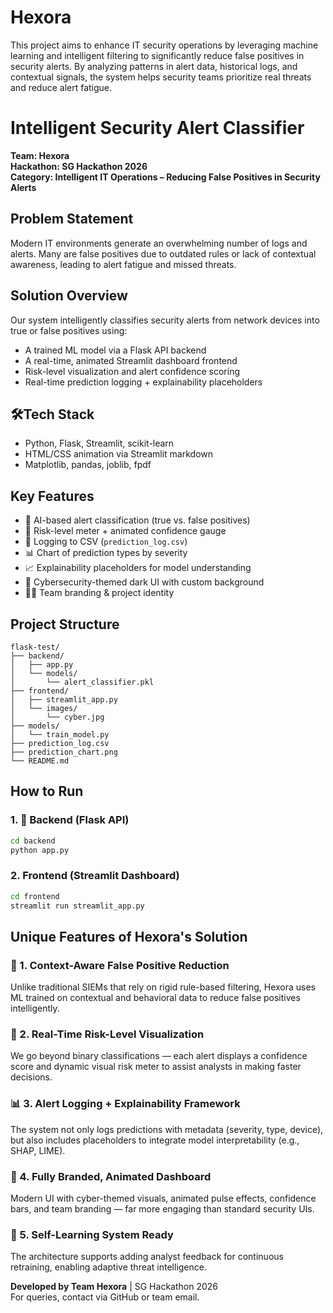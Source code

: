 # Hexora
This project aims to enhance IT security operations by leveraging machine learning and intelligent filtering to significantly reduce false positives in security alerts. By analyzing patterns in alert data, historical logs, and contextual signals, the system helps security teams prioritize real threats and reduce alert fatigue.

# Intelligent Security Alert Classifier
**Team: Hexora**  
**Hackathon: SG Hackathon 2026**  
**Category: Intelligent IT Operations – Reducing False Positives in Security Alerts**

## Problem Statement
Modern IT environments generate an overwhelming number of logs and alerts. Many are false positives due to outdated rules or lack of contextual awareness, leading to alert fatigue and missed threats.

## Solution Overview
Our system intelligently classifies security alerts from network devices into true or false positives using:
- A trained ML model via a Flask API backend
- A real-time, animated Streamlit dashboard frontend
- Risk-level visualization and alert confidence scoring
- Real-time prediction logging + explainability placeholders

## 🛠Tech Stack
- Python, Flask, Streamlit, scikit-learn
- HTML/CSS animation via Streamlit markdown
- Matplotlib, pandas, joblib, fpdf

## Key Features
- 🔮 AI-based alert classification (true vs. false positives)
- 📶 Risk-level meter + animated confidence gauge
- 💾 Logging to CSV (`prediction_log.csv`)
- 📊 Chart of prediction types by severity
- 📈 Explainability placeholders for model understanding
- 🎨 Cybersecurity-themed dark UI with custom background
- 🧑‍💻 Team branding & project identity

## Project Structure
```
flask-test/
├── backend/
│   ├── app.py
│   └── models/
│       └── alert_classifier.pkl
├── frontend/
│   ├── streamlit_app.py
│   └── images/
│       └── cyber.jpg
├── models/
│   └── train_model.py
├── prediction_log.csv
├── prediction_chart.png
└── README.md
```

## How to Run

### 1. 🔧 Backend (Flask API)
```bash
cd backend
python app.py
```

### 2. Frontend (Streamlit Dashboard)
```bash
cd frontend
streamlit run streamlit_app.py
```

## Unique Features of Hexora's Solution

### 🔮 1. Context-Aware False Positive Reduction
Unlike traditional SIEMs that rely on rigid rule-based filtering, Hexora uses ML trained on contextual and behavioral data to reduce false positives intelligently.

### 🚦 2. Real-Time Risk-Level Visualization
We go beyond binary classifications — each alert displays a confidence score and dynamic visual risk meter to assist analysts in making faster decisions.

### 📊 3. Alert Logging + Explainability Framework
The system not only logs predictions with metadata (severity, type, device), but also includes placeholders to integrate model interpretability (e.g., SHAP, LIME).

### 🎨 4. Fully Branded, Animated Dashboard
Modern UI with cyber-themed visuals, animated pulse effects, confidence bars, and team branding — far more engaging than standard security UIs.

### 🔁 5. Self-Learning System Ready
The architecture supports adding analyst feedback for continuous retraining, enabling adaptive threat intelligence.


**Developed by Team Hexora** | SG Hackathon 2026  
For queries, contact via GitHub or team email.

